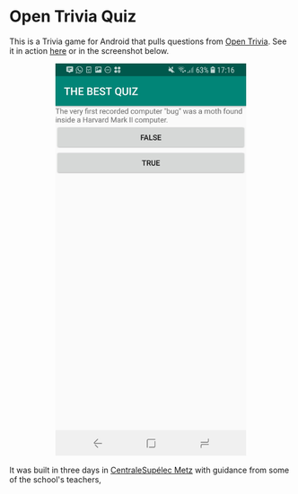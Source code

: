 # Open Trivia Quiz
This is a Trivia game for Android that pulls questions from [Open Trivia](https://opentdb.com/).
See it in action [here](https://youtu.be/xPu3qgM-kwI) or in the screenshot below.

<p align="center"><img src="img/open_trivia_quiz_in_action.jpg"
 height=700 alt="Datawatcher_in_action.gif"></img></p>

It was built in three days in [CentraleSupélec Metz](http://www.metz.centralesupelec.fr/) with guidance from some of the school's teachers,